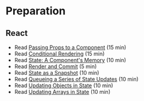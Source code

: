 # Preparation

## React

- Read [Passing Props to a Component](https://react.dev/learn/passing-props-to-a-component) (15 min)
- Read [Conditional Rendering](https://react.dev/learn/conditional-rendering) (15 min)
- Read [State: A Component's Memory](https://react.dev/learn/state-a-components-memory) (10 min)
- Read [Render and Commit](https://react.dev/learn/render-and-commit) (5 min)
- Read [State as a Snapshot](https://react.dev/learn/state-as-a-snapshot) (10 min)
- Read [Queueing a Series of State Updates](https://react.dev/learn/queueing-a-series-of-state-updates) (10 min)
- Read [Updating Objects in State](https://react.dev/learn/updating-objects-in-state) (10 min)
- Read [Updating Arrays in State](https://react.dev/learn/updating-arrays-in-state) (10 min)
